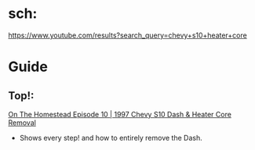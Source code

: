 # sch:
https://www.youtube.com/results?search_query=chevy+s10+heater+core

# Guide
## Top!:
[On The Homestead Episode 10 | 1997 Chevy S10 Dash & Heater Core Removal](https://youtu.be/d7nAaZFNdDg)
- Shows every step! and how to entirely remove the Dash.

